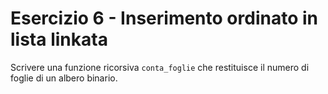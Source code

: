 # Esercizio 6 - Inserimento ordinato in lista linkata

Scrivere una funzione ricorsiva `conta_foglie` che restituisce il numero di foglie di un albero binario.